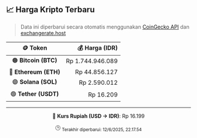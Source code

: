 

<!-- HARGA_KRIPTO -->
## 📈 Harga Kripto Terbaru

> Data ini diperbarui secara otomatis menggunakan [CoinGecko API](https://www.coingecko.com/) dan [exchangerate.host](https://exchangerate.host/)

<div align="center">

| 🪙 Token | 💰 Harga (IDR) |
|:------:|---------------:|
| 🟠 **Bitcoin (BTC)**   | Rp 1.744.946.089 |
| 🔵 **Ethereum (ETH)**  | Rp 44.856.127 |
| 🟣 **Solana (SOL)**    | Rp 2.590.012 |
| 🟢 **Tether (USDT)**   | Rp 16.209 |

---

💱 **Kurs Rupiah (USD → IDR)**: Rp 16.199

🕒 <sub>Terakhir diperbarui: 12/6/2025, 22.17.54</sub>

</div>
<!-- /HARGA_KRIPTO -->